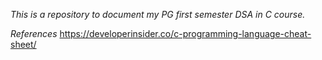 _This is a repository to document my PG first semester DSA in C course._

*References*
https://developerinsider.co/c-programming-language-cheat-sheet/
